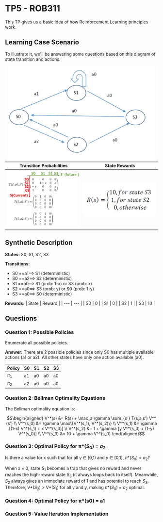 # TP5 - ROB311
[This TP](ROB311%20-%20RL.pdf) gives us a basic idea of how Reinforcement Learning principles work.

## Learning Case Scenario
To illustrate it, we'll be answering some questions based on this diagram of state transition and actions.

![State Action Diagram](StateAction_diagram.png)

| Transition Probabilities | State Rewards |
| --- | --- |
| ![](TransitionProbabilities.png) | ![](Reward.png) |

## Synthetic Description

**States:** S0, S1, S2, S3

**Transitions:**
- S0 ==a1==> S1 (deterministic)
- S0 ==a2==> S2 (deterministic)
- S1 ==a0==> S1 (prob: 1-x) or S3 (prob: x)
- S2 ==a0==> S3 (prob: y) or S0 (prob: 1-y)
- S3 ==a0==> S0 (deterministic)

**Rewards:**
| State | Reward |
| --- | --- |
| S0 | 0 |
| S1 | 0 |
| S2 | 1 |
| S3 | 10 |

## Questions

### Question 1: Possible Policies

Enumerate all possible policies.

**Answer:** There are 2 possible policies since only S0 has multiple available actions (a1 or a2). All other states have only one action available (a0).

| Policy | S0 | S1 | S2 | S3 |
| --- | --- | --- | --- | --- |
| $\pi_1$ | a1 | a0 | a0 | a0 |
| $\pi_2$ | a2 | a0 | a0 | a0 |

### Question 2: Bellman Optimality Equations

The Bellman optimality equation is:

```math
\begin{aligned}
V^*(s) &= R(s) + \max_a \gamma \sum_{s'} T(s,a,s') V^*(s') \\
V^*(s_0) &= \gamma \max\{V^*(s_1), V^*(s_2)\} \\
V^*(s_1) &= \gamma [(1-x) V^*(s_1) + x V^*(s_3)] \\
V^*(s_2) &= 1 + \gamma [y V^*(s_3) + (1-y) V^*(s_0)] \\
V^*(s_3) &= 10 + \gamma V^*(s_0)
\end{aligned}
```

### Question 3: Optimal Policy for π*($S_0$) = $a_2$

Is there a value for x such that for all $\gamma$ ∈ [0,1) and y ∈ [0,1], $\pi$*($S_0$) = $a_2$?

When x = 0, state $S_1$ becomes a trap that gives no reward and never reaches the high-reward state $S_3$ (it always loops back to itself). Meanwhile, $S_2$ always gives an immediate reward of 1 and has potential to reach $S_3$. Therefore, V*($S_2$) > V*($S_1$) for all $\gamma$ and y, making $\pi$*($S_0$) = $a_2$ optimal.


### Question 4: Optimal Policy for π*(s0) = a1

### Question 5: Value Iteration Implementation
